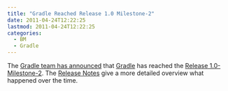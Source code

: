 ```yaml
---
title: "Gradle Reached Release 1.0 Milestone-2"
date: 2011-04-24T12:22:25
lastmod: 2011-04-24T12:22:25
categories:
  - BM
  - Gradle
---
```

The <a href="http://wiki.gradle.org/display/GRADLE/2011/04/09/Gradle+1.0-milestone-2+released">Gradle team has announced</a> that <a href="http://www.gradle.org">Gradle</a> has reached the <a href="http://gradle.org/downloads.html">Release 1.0-Milestone-2</a>. The <a href="http://wiki.gradle.org/display/GRADLE/Gradle+1.0-milestone-2+Release+Notes">Release Notes</a> give a more detailed overview what happened over the time.
